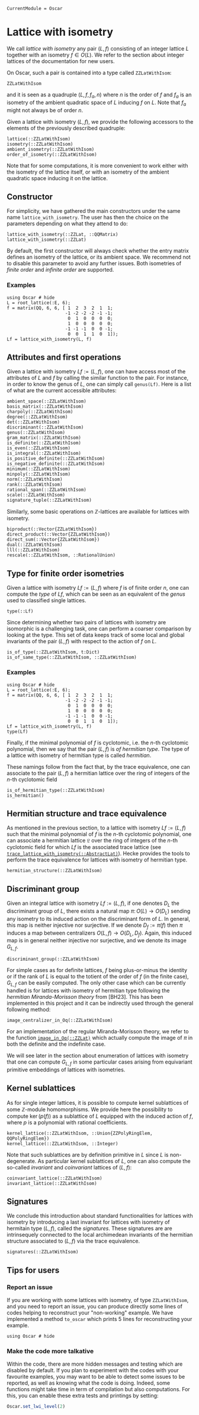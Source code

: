 ```@meta
CurrentModule = Oscar
```

# Lattice with isometry

We call *lattice with isometry* any pair $(L, f)$ consisting of an integer
lattice $L$ together with an isometry $f \in O(L)$. We refer to the section
about integer lattices of the documentation for new users.

On Oscar, such a pair is contained into a type called `ZZLatWithIsom`:
```@docs
ZZLatWithIsom
```

and it is seen as a quadruple $(L, f, f_a, n)$ where $n$ is the order of $f$ and
$f_a$ is an isometry of the ambient quadratic space of $L$ inducing $f$ on $L$.
Note that $f_a$ might not always be of order $n$.

Given a lattice with isometry $(L, f)$, we provide the following accessors to the
elements of the previously described quadruple:

```@docs
lattice(::ZZLatWithIsom)
isometry(::ZZLatWithIsom)
ambient_isometry(::ZZLatWithIsom)
order_of_isometry(::ZZLatWithIsom)
```

Note that for some computations, it is more convenient to work either with the
isometry of the lattice itself, or with an isometry of the ambient quadratic
space inducing it on the lattice.

## Constructor

For simplicity, we have gathered the main constructors under the same name
`lattice_with_isometry`. The user has then the choice on the parameters
depending on what they attend to do:

```@docs
lattice_with_isometry(::ZZLat, ::QQMatrix)
lattice_with_isometry(::ZZLat)
```

By default, the first constructor will always check whether the entry matrix
defines an isometry of the lattice, or its ambient space. We recommend not to
disable this parameter to avoid any further issues. Both isometries of *finite
order* and *infinite order* are supported.

### Examples

```@repl 2
using Oscar # hide
L = root_lattice(:E, 6);
f = matrix(QQ, 6, 6, [ 1  2  3  2  1  1;
                      -1 -2 -2 -2 -1 -1;
                       0  1  0  0  0  0;
                       1  0  0  0  0  0;
                      -1 -1 -1  0  0 -1;
                       0  0  1  1  0  1]);
Lf = lattice_with_isometry(L, f)
```

## Attributes and first operations

Given a lattice with isometry $Lf := (L, f)$, one can have access most of the
attributes of $L$ and $f$ by calling the similar function to the pair. For
instance, in order to know the genus of $L$, one can simply call `genus(Lf)`.
Here is a list of what are the current accessible attributes:

```@docs
ambient_space(::ZZLatWithIsom)
basis_matrix(::ZZLatWithIsom)
charpoly(::ZZLatWithIsom)
degree(::ZZLatWithIsom)
det(::ZZLatWithIsom)
discriminant(::ZZLatWithIsom)
genus(::ZZLatWithIsom)
gram_matrix(::ZZLatWithIsom)
is_definite(::ZZLatWithIsom)
is_even(::ZZLatWithIsom)
is_integral(::ZZLatWithIsom)
is_positive_definite(::ZZLatWithIsom)
is_negative_definite(::ZZLatWithIsom)
minimum(::ZZLatWithIsom)
minpoly(::ZZLatWithIsom)
norm(::ZZLatWithIsom)
rank(::ZZLatWithIsom)
rational_span(::ZZLatWithIsom)
scale(::ZZLatWithIsom)
signature_tuple(::ZZLatWithIsom)
```

Similarly, some basic operations on $\mathbb Z$-lattices are available for
lattices with isometry.

```@docs
biproduct(::Vector{ZZLatWithIsom})
direct_product(::Vector{ZZLatWithIsom})
direct_sum(::Vector{ZZLatWithIsom})
dual(::ZZLatWithIsom)
lll(::ZZLatWithIsom)
rescale(::ZZLatWithIsom, ::RationalUnion)
```

## Type for finite order isometries

Given a lattice with isometry $Lf := (L, f)$ where $f$ is of finite order $n$,
one can compute the *type* of $Lf$, which can be seen as an equivalent of the
*genus* used to classified single lattices.

```@docs
type(::Lf)
```

Since determining whether two pairs of lattices with isometry are isomorphic is
a challenging task, one can perform a coarser comparison by looking at the type.
This set of data keeps track of some local and global invariants of the pair $(L,
f)$ with respect to the action of $f$ on $L$.

```@docs
is_of_type(::ZZLatWithIsom, t:Dict)
is_of_same_type(::ZZLatWithIsom, ::ZZLatWithIsom)
```

### Examples

```@repl 2
using Oscar # hide
L = root_lattice(:E, 6);
f = matrix(QQ, 6, 6, [ 1  2  3  2  1  1;
                      -1 -2 -2 -2 -1 -1;
                       0  1  0  0  0  0;
                       1  0  0  0  0  0;
                      -1 -1 -1  0  0 -1;
                       0  0  1  1  0  1]);
Lf = lattice_with_isometry(L, f)
type(Lf)
```

Finally, if the minimal polynomial of $f$ is cyclotomic, i.e. the $n$-th
cyclotomic polynomial, then we say that the pair $(L, f)$ is *of hermitian
type*. The type of a lattice with isometry of hermitian type is called
*hermitian*.

These namings follow from the fact that, by the trace equivalence, one can
associate to the pair $(L, f)$ a hermitian lattice over the ring of integers of
the $n$-th cyclotomic field

```@docs
is_of_hermitian_type(::ZZLatWithIsom)
is_hermitian()
```

## Hermitian structure and trace equivalence

As mentioned in the previous section, to a lattice with isometry $Lf := (L, f)$
such that the minimal polynomial of $f$ is the $n$-th cyclotomic polynomial, one
can associate a hermitian lattice $\mathfrak{L}$ over the ring of integers of
the $n$-th cyclotomic field for which $Lf$ is the associated trace lattice (see
[`trace_lattice_with_isometry(::AbstractLat)`](@ref)). Hecke provides the tools
to perform the trace equivalence for lattices with isometry of hermitian type.

```@docs
hermitian_structure(::ZZLatWithIsom)
```

## Discriminant group

Given an integral lattice with isometry $Lf := (L, f)$, if one denotes $D_L$ the
discriminant group of $L$, there exists a natural map $\pi\colon O(L) \to O(D_L)$
sending any isometry to its induced action on the discriminant form of $L$. In
general, this map is neither injective nor surjective. If we denote $D_f :=
\pi(f)$ then $\pi$ induces a map between centralizers $O(L, f)\to O(D_L, D_f)$.
Again, this induced map is in general neither injective nor surjective, and we
denote its image $G_{L,f}$.

```@docs
discriminant_group(::ZZLatWithIsom)
```

For simple cases as for definite lattices, $f$ being plus-or-minus the identity
or if the rank of $L$ is equal to the totient of the order of $f$ (in the
finite case), $G_{L,f}$ can be easily computed. The only other case which can
be currently handled is for lattices with isometry of hermitian type following
the *hermitian Miranda-Morisson theory* from [BH23]. This has been implemented
in this project and it can be indirectly used through the general following method:

```@docs
image_centralizer_in_Oq(::ZZLatWithIsom)
```

For an implementation of the regular Miranda-Morisson theory, we refer to the
function [`image_in_Oq(::ZZLat)`](@ref) which actually compute the image of
$\pi$ in both the definite and the indefinite case.

We will see later in the section about enumeration of lattices with isometry
that one can compute $G_{L,f}$ in some particular cases arising from equivariant
primitive embeddings of lattices with isometries.

## Kernel sublattices

As for single integer lattices, it is possible to compute kernel sublattices of
some $\mathbb{Z}$-module homomorphisms. We provide here the possibility to
compute $\ker(p(f))$ as a sublattice of $L$ equipped with the induced action of
$f$, where $p$ is a polynomial with rational coefficients.

```@docs
kernel_lattice(::ZZLatWithIsom, ::Union{ZZPolyRingElem, QQPolyRingElem})
kernel_lattice(::ZZLatWithIsom, ::Integer)
```

Note that such sublattices are by definition primitive in $L$ since $L$ is
non-degenerate. As particular kernel sublattices of $L$, one can also compute
the so-called *invariant* and *coinvariant* lattices of $(L, f)$:

```@docs
coinvariant_lattice(::ZZLatWithIsom)
invariant_lattice(::ZZLatWithIsom)
```

## Signatures

We conclude this introduction about standard functionalities for lattices with
isometry by introducing a last invariant for lattices with isometry of
hermitain type $(L, f)$, called the *signatures*. These signatures are
are intrinsequely connected to the local archimedean invariants of the
hermitian structure associated to $(L, f)$ via the trace equivalence.

```@docs
signatures(::ZZLatWithIsom)
```

## Tips for users

### Report an issue

If you are working with some lattices with isometry, of type `ZZLatWithIsom`, and
you need to report an issue, you can produce directly some lines of codes
helping to reconstruct your "non-working" example. We have implemented a method
`to_oscar` which prints 5 lines for reconstructing your example.

```@repl 2
using Oscar # hide
```

### Make the code more talkative

Within the code, there are more hidden messages and testing which are disabled
by default. If you plan to experiment with the codes with your favourite
examples, you may want to be able to detect some issues to be reported, as well
as knowing what the code is doing. Indeed, some functions might take time in
term of compilation but also computations. For this, you can enable these extra
tests and printings by setting:

```julia
Oscar.set_lwi_level(2)
```
